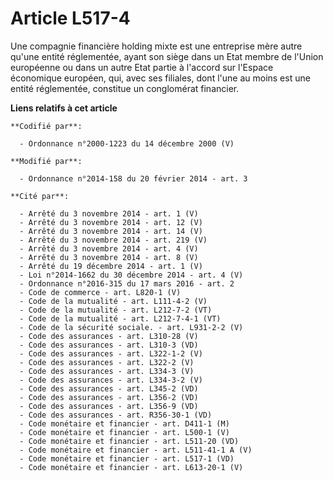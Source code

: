 # Article L517-4

Une compagnie financière holding mixte est une entreprise mère autre qu'une entité réglementée, ayant son siège dans  un Etat
membre de l'Union européenne ou dans un autre Etat partie à l'accord sur l'Espace économique européen, qui, avec ses
filiales, dont l'une au moins est une entité réglementée, constitue un conglomérat financier.

**Liens relatifs à cet article**

	**Codifié par**:

	  - Ordonnance n°2000-1223 du 14 décembre 2000 (V)

	**Modifié par**:

	  - Ordonnance n°2014-158 du 20 février 2014 - art. 3

	**Cité par**:

	  - Arrêté du 3 novembre 2014 - art. 1 (V)
	  - Arrêté du 3 novembre 2014 - art. 12 (V)
	  - Arrêté du 3 novembre 2014 - art. 14 (V)
	  - Arrêté du 3 novembre 2014 - art. 219 (V)
	  - Arrêté du 3 novembre 2014 - art. 4 (V)
	  - Arrêté du 3 novembre 2014 - art. 8 (V)
	  - Arrêté du 19 décembre 2014 - art. 1 (V)
	  - Loi n°2014-1662 du 30 décembre 2014 - art. 4 (V)
	  - Ordonnance n°2016-315 du 17 mars 2016 - art. 2
	  - Code de commerce - art. L820-1 (V)
	  - Code de la mutualité - art. L111-4-2 (V)
	  - Code de la mutualité - art. L212-7-2 (VT)
	  - Code de la mutualité - art. L212-7-4-1 (VT)
	  - Code de la sécurité sociale. - art. L931-2-2 (V)
	  - Code des assurances - art. L310-28 (V)
	  - Code des assurances - art. L310-3 (VD)
	  - Code des assurances - art. L322-1-2 (V)
	  - Code des assurances - art. L322-2 (V)
	  - Code des assurances - art. L334-3 (V)
	  - Code des assurances - art. L334-3-2 (V)
	  - Code des assurances - art. L345-2 (VD)
	  - Code des assurances - art. L356-2 (VD)
	  - Code des assurances - art. L356-9 (VD)
	  - Code des assurances - art. R356-30-1 (VD)
	  - Code monétaire et financier - art. D411-1 (M)
	  - Code monétaire et financier - art. L500-1 (V)
	  - Code monétaire et financier - art. L511-20 (VD)
	  - Code monétaire et financier - art. L511-41-1 A (V)
	  - Code monétaire et financier - art. L517-1 (VD)
	  - Code monétaire et financier - art. L613-20-1 (V)
